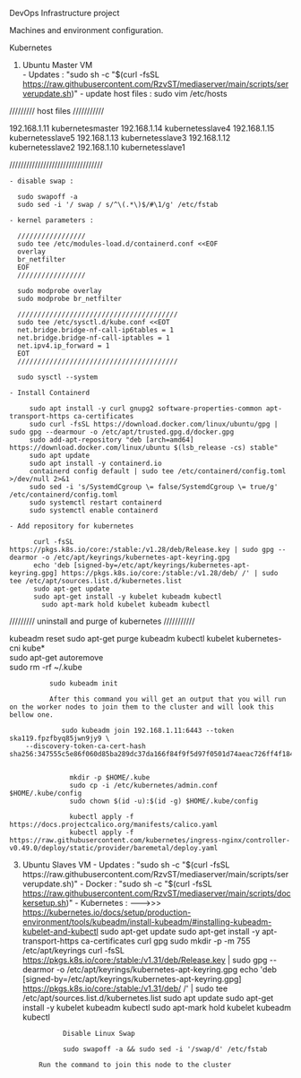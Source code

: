DevOps Infrastructure project 

Machines and environment configuration. 

Kubernetes 

  1. Ubuntu Master VM  
    - Updates : "sudo sh -c "$(curl -fsSL https://raw.githubusercontent.com/RzvST/mediaserver/main/scripts/serverupdate.sh)"
    - update host files : sudo vim /etc/hosts 

///////// host files ///////////

192.168.1.11   kubernetesmaster
192.168.1.14   kubernetesslave4
192.168.1.15   kubernetesslave5
192.168.1.13   kubernetesslave3
192.168.1.12   kubernetesslave2
192.168.1.10   kubernetesslave1

/////////////////////////////////

    - disable swap : 

      sudo swapoff -a
      sudo sed -i '/ swap / s/^\(.*\)$/#\1/g' /etc/fstab

    - kernel parameters :

      /////////////////
      sudo tee /etc/modules-load.d/containerd.conf <<EOF
      overlay
      br_netfilter
      EOF
      /////////////////

      sudo modprobe overlay
      sudo modprobe br_netfilter

      ////////////////////////////////////////
      sudo tee /etc/sysctl.d/kube.conf <<EOT
      net.bridge.bridge-nf-call-ip6tables = 1
      net.bridge.bridge-nf-call-iptables = 1
      net.ipv4.ip_forward = 1
      EOT
      ////////////////////////////////////////

      sudo sysctl --system

    - Install Containerd

         sudo apt install -y curl gnupg2 software-properties-common apt-transport-https ca-certificates
         sudo curl -fsSL https://download.docker.com/linux/ubuntu/gpg | sudo gpg --dearmour -o /etc/apt/trusted.gpg.d/docker.gpg
         sudo add-apt-repository "deb [arch=amd64] https://download.docker.com/linux/ubuntu $(lsb_release -cs) stable"
         sudo apt update
         sudo apt install -y containerd.io
         containerd config default | sudo tee /etc/containerd/config.toml >/dev/null 2>&1
         sudo sed -i 's/SystemdCgroup \= false/SystemdCgroup \= true/g' /etc/containerd/config.toml
         sudo systemctl restart containerd
         sudo systemctl enable containerd

    - Add repository for kubernetes

          curl -fsSL https://pkgs.k8s.io/core:/stable:/v1.28/deb/Release.key | sudo gpg --dearmor -o /etc/apt/keyrings/kubernetes-apt-keyring.gpg
          echo 'deb [signed-by=/etc/apt/keyrings/kubernetes-apt-keyring.gpg] https://pkgs.k8s.io/core:/stable:/v1.28/deb/ /' | sudo tee /etc/apt/sources.list.d/kubernetes.list
          sudo apt-get update
          sudo apt-get install -y kubelet kubeadm kubectl
            sudo apt-mark hold kubelet kubeadm kubectl

    
   

///////// uninstall and purge of kubernetes ///////////

kubeadm reset
sudo apt-get purge kubeadm kubectl kubelet kubernetes-cni kube*   
sudo apt-get autoremove  
sudo rm -rf ~/.kube


              sudo kubeadm init

              After this command you will get an output that you will run on the worker nodes to join them to the cluster and will look this bellow one.    
              
                 sudo kubeadm join 192.168.1.11:6443 --token ska119.fpzfbyq85jwn9jy9 \
        --discovery-token-ca-cert-hash sha256:347555c5e86f060d85ba289dc37da166f84f9f5d97f0501d74aeac726ff4f184


                   mkdir -p $HOME/.kube
                   sudo cp -i /etc/kubernetes/admin.conf $HOME/.kube/config
                   sudo chown $(id -u):$(id -g) $HOME/.kube/config

                   kubectl apply -f https://docs.projectcalico.org/manifests/calico.yaml
                   kubectl apply -f https://raw.githubusercontent.com/kubernetes/ingress-nginx/controller-v0.49.0/deploy/static/provider/baremetal/deploy.yaml

     

  3. Ubuntu Slaves VM
    - Updates : "sudo sh -c "$(curl -fsSL https://raw.githubusercontent.com/RzvST/mediaserver/main/scripts/serverupdate.sh)"
    - Docker : "sudo sh -c "$(curl -fsSL https://raw.githubusercontent.com/RzvST/mediaserver/main/scripts/dockersetup.sh)"
    - Kubernetes :  --->>> https://kubernetes.io/docs/setup/production-environment/tools/kubeadm/install-kubeadm/#installing-kubeadm-kubelet-and-kubectl
                   sudo apt-get update
                   sudo apt-get install -y apt-transport-https ca-certificates curl gpg
                   sudo mkdir -p -m 755 /etc/apt/keyrings
                   curl -fsSL https://pkgs.k8s.io/core:/stable:/v1.31/deb/Release.key | sudo gpg --dearmor -o /etc/apt/keyrings/kubernetes-apt-keyring.gpg
                   echo 'deb [signed-by=/etc/apt/keyrings/kubernetes-apt-keyring.gpg] https://pkgs.k8s.io/core:/stable:/v1.31/deb/ /' | sudo tee /etc/apt/sources.list.d/kubernetes.list
                   sudo apt update
                   sudo apt-get install -y kubelet kubeadm kubectl
                   sudo apt-mark hold kubelet kubeadm kubectl

                   Disable Linux Swap

                   sudo swapoff -a && sudo sed -i '/swap/d' /etc/fstab

             Run the command to join this node to the cluster 

                  
                   
